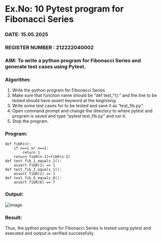 # Ex.No: 10  Pytest program for  Fibonacci Series 

### DATE: 15.05.2025                                                                          
### REGISTER NUMBER : 212222040002
### AIM: To write a python program for Fibonacci Series and generate test cases using Pytest. 

### Algorithm:

1. Write the python program for Fibonacci Series. 
2. Make sure that function name should be “def test_*():” and the line to be tested 
should have assert keyword at the beginning. 
3. Write some test cases for to be tested and save it as “test_fib.py”. 
4. Open command prompt and change the directory to where pytest and program is 
saved and type “pytest test_fib.py” and run it. 
5. Stop the program.

### Program:
```
def fibR(n): 
    if n==1 or n==2: 
        return 1 
    return fibR(n-1)+fibR(n-2) 
def test_fib_1_equals_1(): 
    assert fibR(1) == 1 
def test_fib_2_equals_1(): 
    assert fibR(2) == 1 
def test_fib_6_equals_8(): 
    assert fibR(6) == 7
```











### Output:

![image](https://github.com/user-attachments/assets/420ef13b-2652-4380-932d-d4a8ede8efa8)


### Result:
Thus, the python program for Fibonacci Series is tested using pytest and executed and output is verified successfully.


